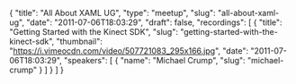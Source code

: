 {
  "title": "All About XAML UG",
  "type": "meetup",
  "slug": "all-about-xaml-ug",
  "date": "2011-07-06T18:03:29",
  "draft": false,
  "recordings": [
    {
      "title": "Getting Started with the Kinect SDK",
      "slug": "getting-started-with-the-kinect-sdk",
      "thumbnail": "https://i.vimeocdn.com/video/507721083_295x166.jpg",
      "date": "2011-07-06T18:03:29",
      "speakers": [
        {
          "name": "Michael Crump",
          "slug": "michael-crump"
        }
      ]
    }
  ]
}